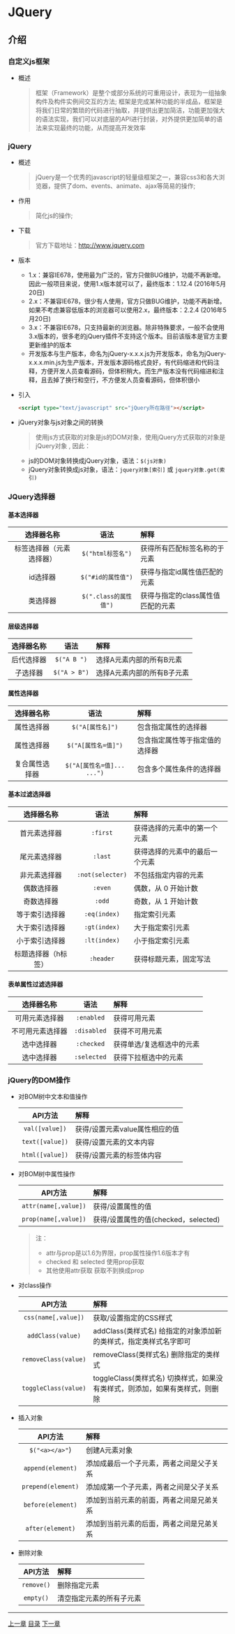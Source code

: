 # JQuery

## 介绍

### 自定义js框架

+ 概述
    > 框架（Framework）是整个或部分系统的可重用设计，表现为一组抽象构件及构件实例间交互的方法;
    > 框架是完成某种功能的半成品，框架是将我们日常的繁琐的代码进行抽取，并提供出更加简洁，功能更加强大的语法实现，我们可以对底层的API进行封装，对外提供更加简单的语法来实现最终的功能，从而提高开发效率

### jQuery

+ 概述
    > jQuery是一个优秀的javascript的轻量级框架之一，兼容css3和各大浏览器，提供了dom、events、animate、ajax等简易的操作;

+ 作用
    > 简化js的操作;

+ 下载
    > 官方下载地址：http://www.jquery.com

+ 版本

  + 1.x：兼容IE678，使用最为广泛的，官方只做BUG维护，功能不再新增。因此一般项目来说，使用1.x版本就可以了，最终版本：1.12.4 (2016年5月20日)
  + 2.x：不兼容IE678，很少有人使用，官方只做BUG维护，功能不再新增。如果不考虑兼容低版本的浏览器可以使用2.x，最终版本：2.2.4 (2016年5月20日)
  + 3.x：不兼容IE678，只支持最新的浏览器。除非特殊要求，一般不会使用3.x版本的，很多老的jQuery插件不支持这个版本。目前该版本是官方主要更新维护的版本
  + 开发版本与生产版本，命名为jQuery-x.x.x.js为开发版本，命名为jQuery-x.x.x.min.js为生产版本，开发版本源码格式良好，有代码缩进和代码注释，方便开发人员查看源码，但体积稍大。而生产版本没有代码缩进和注释，且去掉了换行和空行，不方便发人员查看源码，但体积很小

+ 引入

    ```HTML
    <script type="text/javascript" src="jQuery所在路径"></script>
    ```

+ jQuery对象与js对象之间的转换
    > 使用js方式获取的对象是js的DOM对象，使用jQuery方式获取的对象是jQuery对象 , 因此：
  + js的DOM对象转换成jQuery对象，语法：`$(js对象)`
  + jQuery对象转换成js对象，语法：`jquery对象[索引]` 或 `jquery对象.get(索引)`

### JQuery选择器

#### 基本选择器

|选择器名称|语法|解释|
|:---:|:---:|:---|
|标签选择器（元素选择器）|`$("html标签名")`|获得所有匹配标签名称的于元素|
|id选择器|`$("#id的属性值")`|获得与指定id属性值匹配的元素|
|类选择器|`$(".class的属性值")`|获得与指定的class属性值匹配的元素|

#### 层级选择器

|选择器名称|语法|解释|
|:---:|:---:|:---|
|后代选择器|`$("A B ")`|选择A元素内部的所有B元素|
|子选择器|`$("A > B")`|选择A元素内部的所有B子元素|

#### 属性选择器

|选择器名称|语法|解释|
|:---:|:---:|:---|
|属性选择器|`$("A[属性名]")`|包含指定属性的选择器|
|属性选择器|`$("A[属性名=值]")`|包含指定属性等于指定值的选择器|
|复合属性选择器|`$("A[属性名=值]... ...")`|包含多个属性条件的选择器|

#### 基本过滤选择器

|选择器名称|语法|解释|
|:---:|:---:|:---|
|首元素选择器|`:first`|获得选择的元素中的第一个元素|
|尾元素选择器|`:last`|获得选择的元素中的最后一个元素|
|非元素选择器|`:not(selecter)`|不包括指定内容的元素|
|偶数选择器|`:even`|偶数，从 0 开始计数|
|奇数选择器|`:odd`|奇数，从 1 开始计数|
|等于索引选择器|`:eq(index)`|指定索引元素|
|大于索引选择器|`:gt(index)`|大于指定索引元素|
|小于索引选择器|`:lt(index)`|小于指定索引元素|
|标题选择器（h标签）|`:header`|获得标题元素，固定写法|

#### 表单属性过滤选择器

|选择器名称|语法|解释|
|:---:|:---:|:---|
|可用元素选择器|`:enabled`|获得可用元素|
|不可用元素选择器|`:disabled`|获得不可用元素|
|选中选择器|`:checked`|获得单选/复选框选中的元素|
|选中选择器|`:selected`|获得下拉框选中的元素|

### jQuery的DOM操作

+ 对BOM树中文本和值操作

    |API方法|解释|
    |:---:|:---|
    |`val([value])`|获得/设置元素value属性相应的值|
    |`text([value])`|获得/设置元素的文本内容|
    |`html([value])`|获得/设置元素的标签体内容|

+ 对BOM树中属性操作

    |API方法|解释|
    |:---:|:---|
    |`attr(name[,value])`|获得/设置属性的值|
    |`prop(name[,value])`|获得/设置属性的值(checked，selected)|

    > 注：
    > + attr与prop是以1.6为界限，prop属性操作1.6版本才有
    > + checked 和 selected 使用prop获取
    > + 其他使用attr获取 获取不到换成prop

+ 对class操作

    |API方法|解释|
    |:---:|:---|
    |`css(name[,value])`|获取/设置指定的CSS样式|
    |`addClass(value)`|addClass(类样式名) 给指定的对象添加新的类样式，指定类样式名字即可|
    |`removeClass(value)`|removeClass(类样式名) 删除指定的类样式|
    |`toggleClass(value)`|toggleClass(类样式名) 切换样式，如果没有类样式，则添加，如果有类样式，则删除|

+ 插入对象

    |API方法|解释|
    |:---:|:---|
    |`$("<a></a>"`)|创建A元素对象|
    |`append(element)`|添加成最后一个子元素，两者之间是父子关系|
    |`prepend(element)`|添加成第一个子元素，两者之间是父子关系|
    |`before(element)`|添加到当前元素的前面，两者之间是兄弟关系|
    |`after(element)`|添加到当前元素的后面，两者之间是兄弟关系|

+ 删除对象

    |API方法|解释|
    |:---:|:---|
    |`remove()`|删除指定元素|
    |`empty()`|清空指定元素的所有子元素|

---

[上一章](Day35.md) [目录](SUMMARY.md) [下一章](Day37.md)
